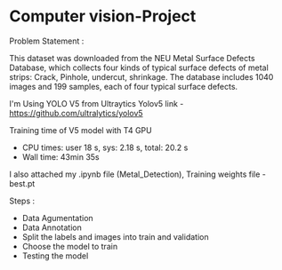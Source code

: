 # Computer vision-Project

Problem Statement : 

This dataset was downloaded from the NEU Metal Surface Defects Database, which collects four kinds of
typical surface defects of metal strips: Crack, Pinhole, undercut, shrinkage. 
The database includes 1040 images and 199 samples, each of four typical surface defects.

I'm Using YOLO V5 from Ultraytics
Yolov5 link - https://github.com/ultralytics/yolov5

Training time of V5 model with T4 GPU
- CPU times: user 18 s, sys: 2.18 s, total: 20.2 s
- Wall time: 43min 35s


I also attached my .ipynb file (Metal_Detection), Training weights file - best.pt

Steps :
- Data Agumentation
- Data Annotation
- Split the labels and images into train and validation
- Choose the model to train
- Testing the model
  
